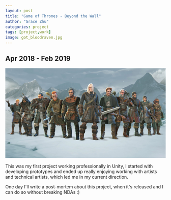 ```yaml
---
layout: post
title: "Game of Thrones - Beyond the Wall"
author: "Grace Zhu"
categories: project
tags: [project,work]
image: got_bloodraven.jpg
---
```


## Apr 2018 - Feb 2019

![game of thrones roster](../assets/img/got_roster.jpg)

This was my first project working professionally in Unity, I started with developing prototypes and ended up really enjoying working with artists and technical artists, which led me in my current direction. 

One day I'll write a post-mortem about this project, when it's released and I can do so without breaking NDAs :)

